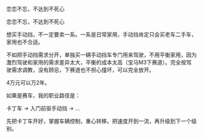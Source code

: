 恋恋不忘，不达到不死心

恋恋不忘，不达到不死心

想买手动挡，不一定要卖一系。一系是日常家用，手动挡肯定只会买老车二手车，家用也不合适。

不如把手动挡需求分开，单独买一辆手动挡车专门用来驾驶，不用平衡家用，因为激烈驾驶和家用的需求差异太大，平衡的成本太高（宝马M3下赛道）。完全按驾驶需求调教，没有顾忌，下赛道也不担心撞坏，可以完全放开。

4万元可以万2年。

如果是赛车，我的职业路径是：

卡丁车 -> 入门前驱手动挡 -> ...

先把卡丁车开好，掌握车辆控制，重心转移。把速度开到一流，再升级到下一个级别。
